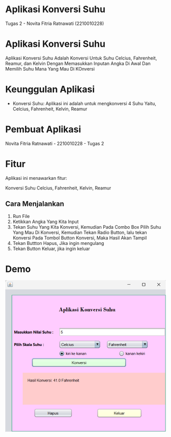 # Aplikasi Konversi Suhu
 Tugas 2 - Novita Fitria Ratnawati (2210010228)
 
# Aplikasi Konversi Suhu 
 
Aplikasi Konversi Suhu Adalah Konversi Untuk Suhu Celcius, Fahrenheit, Reamur, dan Kelvin Dengan Memasukkan Inputan Angka Di Awal Dan Memilih Suhu Mana Yang Mau Di KOnversi 

# Keunggulan Aplikasi

- Konversi Suhu: Aplikasi ini adalah untuk mengkonversi 4 Suhu Yaitu, Celcius, Fahrenheit, Kelvin, Reamur

# Pembuat Aplikasi
 Novita Fitria Ratnawati - 2210010228 - Tugas 2 

# Fitur

Aplikasi ini menawarkan fitur:
 
Konversi Suhu Celcius, Fahrenheit, Kelvin, Reamur

## Cara Menjalankan

1. Run File
2. Ketikkan Angka Yang Kita Input
3. Tekan Suhu Yang Kita Konversi, Kemudian Pada Combo Box Pilih Suhu Yang Mau Di Konversi, Kemudian Tekan Radio Button, lalu tekan Konversi Pada Tombol Button Konversi, Maka Hasil Akan Tampil
4. Tekan Buttton Hapus, Jika ingin mengulang
4. Tekan Button Keluar, jika ingin keluar 

# Demo
![App Screenshot](KonversiSuhu.png)